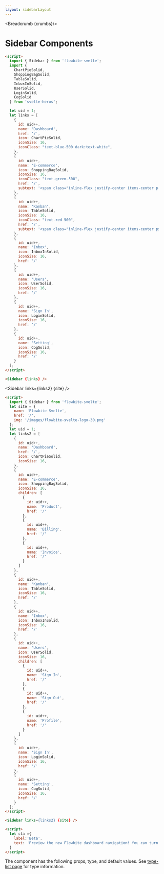 ```yaml
---
layout: sidebarLayout
---
```


<script>
  import Htwo from '../utils/Htwo.svelte'
  import { Sidebar, Table, TableDefaultRow, Breadcrumb } from '$lib/index';
  import componentProps from '../props/Sidebar.json'
  // Props table
  let items = componentProps.props
	let propHeader = ['Name', 'Type', 'Default']
	
	let divClass='w-full relative overflow-x-auto shadow-md sm:rounded-lg'
let theadClass ='text-xs text-gray-700 uppercase bg-gray-50 dark:bg-gray-700 dark:text-white'

  import {
    ChartPieSolid,
    ShoppingBagSolid,
    TableSolid,
    InboxInSolid,
    UserSolid,
    LoginSolid,
    CogSolid
  } from 'svelte-heros';
  let site = {
    name: 'Flowbite-Svelte',
    href: '/',
    img: '/images/flowbite-svelte-logo-30.png'
  };
  let uid = 1;
  let links = [
    {
      id: uid++,
      name: 'Dashboard',
      href: '/',
      icon: ChartPieSolid,
      iconSize: 16,
      iconClass: "text-blue-500 dark:text-white",
    },
    {
      id: uid++,
      name: 'E-commerce',
      icon: ShoppingBagSolid,
      iconSize: 16,
      iconClass: "text-green-500",
      href: '/',
      subtext: '<span class="inline-flex justify-center items-center p-3 ml-3 w-3 h-3 text-sm font-medium text-blue-600 bg-blue-200 rounded-full dark:bg-blue-900 dark:text-blue-200">3</span>'
    },
    {
      id: uid++,
      name: 'Kanban',
      icon: TableSolid,
      iconSize: 16,
      iconClass: "text-red-500",
      href: '/',
      subtext: '<span class="inline-flex justify-center items-center px-2 ml-3 text-sm font-medium text-gray-800 bg-gray-200 rounded-full dark:bg-gray-700 dark:text-gray-300">Pro</span>'
    },
    {
      id: uid++,
      name: 'Inbox',
      icon: InboxInSolid,
      iconSize: 16,
      href: '/'
    },
    {
      id: uid++,
      name: 'Users',
      icon: UserSolid,
      iconSize: 16,
      href: '/'
    },
    {
      id: uid++,
      name: 'Sign In',
      icon: LoginSolid,
      iconSize: 16,
      href: '/'
    },
    {
      id: uid++,
      name: 'Setting',
      icon: CogSolid,
      iconSize: 16,
      href: '/'
    }
  ];
  let links2 = [
    {
      id: uid++,
      name: 'Dashboard',
      href: '/',
      icon: ChartPieSolid,
      iconSize: 16,
    },
    {
      id: uid++,
      name: 'E-commerce',
      icon: ShoppingBagSolid,
      iconSize: 16,
      children: [
        {
          id: uid++,
          name: 'Product',
          href: '/'
        },
        {
          id: uid++,
          name: 'Billing',
          href: '/'
        },
        {
          id: uid++,
          name: 'Invoice',
          href: '/'
        }
      ]
    },
    {
      id: uid++,
      name: 'Kanban',
      icon: TableSolid,
      iconSize: 16,
      href: '/'
    },
    {
      id: uid++,
      name: 'Inbox',
      icon: InboxInSolid,
      iconSize: 16,
      href: '/'
    },
    {
      id: uid++,
      name: 'Users',
      icon: UserSolid,
      iconSize: 16,
      children: [
        {
          id: uid++,
          name: 'Sign In',
          href: '/'
        },
        {
          id: uid++,
          name: 'Sign Out',
          href: '/'
        },
        {
          id: uid++,
          name: 'Profile',
          href: '/'
        }
      ]
    },
    {
      id: uid++,
      name: 'Sign In',
      icon: LoginSolid,
      iconSize: 16,
      href: '/'
    },
    {
      id: uid++,
      name: 'Setting',
      icon: CogSolid,
      iconSize: 16,
      href: '/'
    }
  ];
  let cta ={
    label:'Beta',
    text: 'Preview the new Flowbite dashboard navigation! You can turn the new navigation off for a limited time in your profile.'
  }

  let crumbs = [
    {
      label:'Home',
      href:'/'
    },
    {
      label:'Sidebar',
      href:'/sidebars/'
    }
  ]
</script>

<Breadcrumb {crumbs}/>


<h1 class="text-3xl w-full dark:text-white py-8">Sidebar Components</h1>

<Htwo label="Default sidebar" />

<div class="container flex flex-wrap rounded-xl mx-auto bg-gradient-to-r bg-white dark:bg-gray-900 border border-gray-200 dark:border-gray-700 p-2 sm:p-6">
  <Sidebar {links} />
</div>

```html
<script>
  import { Sidebar } from 'flowbite-svelte';
  import {
    ChartPieSolid,
    ShoppingBagSolid,
    TableSolid,
    InboxInSolid,
    UserSolid,
    LoginSolid,
    CogSolid
  } from 'svelte-heros';

  let uid = 1;
  let links = [
    {
      id: uid++,
      name: 'Dashboard',
      href: '/',
      icon: ChartPieSolid,
      iconSize: 16,
      iconClass: "text-blue-500 dark:text-white",
    },
    {
      id: uid++,
      name: 'E-commerce',
      icon: ShoppingBagSolid,
      iconSize: 16,
      iconClass: "text-green-500",
      href: '/',
      subtext: '<span class="inline-flex justify-center items-center p-3 ml-3 w-3 h-3 text-sm font-medium text-blue-600 bg-blue-200 rounded-full dark:bg-blue-900 dark:text-blue-200">3</span>'
    },
    {
      id: uid++,
      name: 'Kanban',
      icon: TableSolid,
      iconSize: 16,
      iconClass: "text-red-500",
      href: '/',
      subtext: '<span class="inline-flex justify-center items-center px-2 ml-3 text-sm font-medium text-gray-800 bg-gray-200 rounded-full dark:bg-gray-700 dark:text-gray-300">Pro</span>'
    },
    {
      id: uid++,
      name: 'Inbox',
      icon: InboxInSolid,
      iconSize: 16,
      href: '/'
    },
    {
      id: uid++,
      name: 'Users',
      icon: UserSolid,
      iconSize: 16,
      href: '/'
    },
    {
      id: uid++,
      name: 'Sign In',
      icon: LoginSolid,
      iconSize: 16,
      href: '/'
    },
    {
      id: uid++,
      name: 'Setting',
      icon: CogSolid,
      iconSize: 16,
      href: '/'
    }
  ];
</script>

<Sidebar {links} />

```

<Htwo label="Multi-level dropdown" />

<div class="container flex flex-wrap justify-center rounded-xl mx-auto bg-gradient-to-r bg-white dark:bg-gray-900 border border-gray-200 dark:border-gray-700 p-2 sm:p-6">

  <Sidebar links={links2} {site} />
  
</div>


```html
<script>
  import { Sidebar } from 'flowbite-svelte';
  let site = {
    name: 'Flowbite-Svelte',
    href: '/',
    img: '/images/flowbite-svelte-logo-30.png'
  };
  let uid = 1;
  let links2 = [
    {
      id: uid++,
      name: 'Dashboard',
      href: '/',
      icon: ChartPieSolid,
      iconSize: 16,
    },
    {
      id: uid++,
      name: 'E-commerce',
      icon: ShoppingBagSolid,
      iconSize: 16,
      children: [
        {
          id: uid++,
          name: 'Product',
          href: '/'
        },
        {
          id: uid++,
          name: 'Billing',
          href: '/'
        },
        {
          id: uid++,
          name: 'Invoice',
          href: '/'
        }
      ]
    },
    {
      id: uid++,
      name: 'Kanban',
      icon: TableSolid,
      iconSize: 16,
      href: '/'
    },
    {
      id: uid++,
      name: 'Inbox',
      icon: InboxInSolid,
      iconSize: 16,
      href: '/'
    },
    {
      id: uid++,
      name: 'Users',
      icon: UserSolid,
      iconSize: 16,
      children: [
        {
          id: uid++,
          name: 'Sign In',
          href: '/'
        },
        {
          id: uid++,
          name: 'Sign Out',
          href: '/'
        },
        {
          id: uid++,
          name: 'Profile',
          href: '/'
        }
      ]
    },
    {
      id: uid++,
      name: 'Sign In',
      icon: LoginSolid,
      iconSize: 16,
      href: '/'
    },
    {
      id: uid++,
      name: 'Setting',
      icon: CogSolid,
      iconSize: 16,
      href: '/'
    }
  ];
</script>

<Sidebar links={links2} {site} />
```

<Htwo label="CTA button" />

<div class="container flex flex-wrap rounded-xl mx-auto bg-gradient-to-r bg-white dark:bg-gray-900 border border-gray-200 dark:border-gray-700 p-2 sm:p-6">
  <Sidebar {links} {cta} />
</div>

```html
<script>
  let cta ={
    label:'Beta',
    text: 'Preview the new Flowbite dashboard navigation! You can turn the new navigation off for a limited time in your profile.'
  }
</script>
```

<Htwo label="Props" />

<p>The component has the following props, type, and default values. See <a href="/type-list">type-list page</a> for type information.</p>

<Table header={propHeader} {divClass} {theadClass}>
  <TableDefaultRow {items} rowState='hover' />
</Table>
